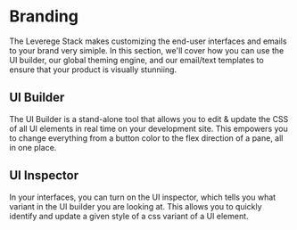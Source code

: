 # Branding

The Leverege Stack makes customizing the end-user interfaces and emails to your brand very simiple. In this section, we'll cover how you can use the UI builder, our global theming engine, and our email/text templates to ensure that your product is visually stunniing.

## UI Builder

The UI Builder is a stand-alone tool that allows you to edit & update the CSS of all UI elements in real time on your development site. This empowers you to change everything from a button color to the flex direction of a pane, all in one place.

## UI Inspector

In your interfaces, you can turn on the UI inspector, which tells you what variant in the UI builder you are looking at. This allows you to quickly identify and update a given style of a css variant of a UI element. 


